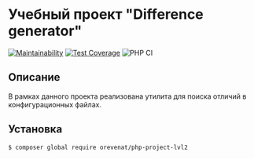 # Учебный проект "Difference generator"

[![Maintainability](https://api.codeclimate.com/v1/badges/054f4f651bf2bf9c3495/maintainability)](https://codeclimate.com/github/orevenat/php-project-lvl2/maintainability)
[![Test Coverage](https://api.codeclimate.com/v1/badges/054f4f651bf2bf9c3495/test_coverage)](https://codeclimate.com/github/orevenat/php-project-lvl2/test_coverage)
![PHP CI](https://github.com/orevenat/php-project-lvl2/workflows/PHP%20CI/badge.svg?branch=master)

## Описание

В рамках данного проекта реализована утилита для поиска отличий в конфигурационных файлах.

## Установка

```
$ composer global require orevenat/php-project-lvl2
```
